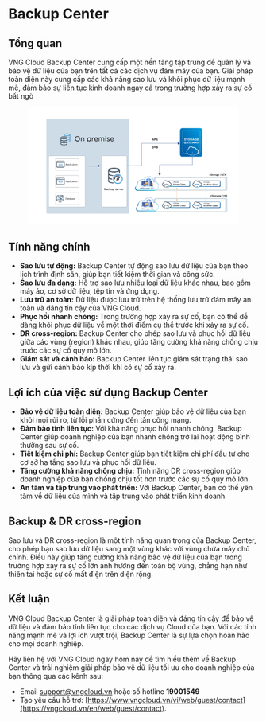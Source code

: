 # Backup Center

## Tổng quan

VNG Cloud Backup Center cung cấp một nền tảng tập trung để quản lý và bảo vệ dữ liệu của bạn trên tất cả các dịch vụ đám mây của bạn. Giải pháp toàn diện này cung cấp các khả năng sao lưu và khôi phục dữ liệu mạnh mẽ, đảm bảo sự liên tục kinh doanh ngay cả trong trường hợp xảy ra sự cố bất ngờ

<figure><img src="../.gitbook/assets/image (4) (1) (1) (1) (1) (1) (1) (1).png" alt=""><figcaption></figcaption></figure>

## Tính năng chính

* **Sao lưu tự động:** Backup Center tự động sao lưu dữ liệu của bạn theo lịch trình định sẵn, giúp bạn tiết kiệm thời gian và công sức.
* **Sao lưu đa dạng:** Hỗ trợ sao lưu nhiều loại dữ liệu khác nhau, bao gồm máy ảo, cơ sở dữ liệu, tệp tin và ứng dụng.
* **Lưu trữ an toàn:** Dữ liệu được lưu trữ trên hệ thống lưu trữ đám mây an toàn và đáng tin cậy của VNG Cloud.
* **Phục hồi nhanh chóng:** Trong trường hợp xảy ra sự cố, bạn có thể dễ dàng khôi phục dữ liệu về một thời điểm cụ thể trước khi xảy ra sự cố.
* **DR cross-region:** Backup Center cho phép sao lưu và phục hồi dữ liệu giữa các vùng (region) khác nhau, giúp tăng cường khả năng chống chịu trước các sự cố quy mô lớn.
* **Giám sát và cảnh báo:** Backup Center liên tục giám sát trạng thái sao lưu và gửi cảnh báo kịp thời khi có sự cố xảy ra.

## Lợi ích của việc sử dụng Backup Center

* **Bảo vệ dữ liệu toàn diện:** Backup Center giúp bảo vệ dữ liệu của bạn khỏi mọi rủi ro, từ lỗi phần cứng đến tấn công mạng.
* **Đảm bảo tính liên tục:** Với khả năng phục hồi nhanh chóng, Backup Center giúp doanh nghiệp của bạn nhanh chóng trở lại hoạt động bình thường sau sự cố.
* **Tiết kiệm chi phí:** Backup Center giúp bạn tiết kiệm chi phí đầu tư cho cơ sở hạ tầng sao lưu và phục hồi dữ liệu.
* **Tăng cường khả năng chống chịu:** Tính năng DR cross-region giúp doanh nghiệp của bạn chống chịu tốt hơn trước các sự cố quy mô lớn.
* **An tâm và tập trung vào phát triển:** Với Backup Center, bạn có thể yên tâm về dữ liệu của mình và tập trung vào phát triển kinh doanh.

## Backup & DR cross-region

Sao lưu và DR cross-region là một tính năng quan trọng của Backup Center, cho phép bạn sao lưu dữ liệu sang một vùng khác với vùng chứa máy chủ chính. Điều này giúp tăng cường khả năng bảo vệ dữ liệu của bạn trong trường hợp xảy ra sự cố lớn ảnh hưởng đến toàn bộ vùng, chẳng hạn như thiên tai hoặc sự cố mất điện trên diện rộng.

## Kết luận

VNG Cloud Backup Center là giải pháp toàn diện và đáng tin cậy để bảo vệ dữ liệu và đảm bảo tính liên tục cho các dịch vụ Cloud của bạn. Với các tính năng mạnh mẽ và lợi ích vượt trội, Backup Center là sự lựa chọn hoàn hảo cho mọi doanh nghiệp.

Hãy liên hệ với VNG Cloud ngay hôm nay để tìm hiểu thêm về Backup Center và trải nghiệm giải pháp bảo vệ dữ liệu tối ưu cho doanh nghiệp của bạn thông qua các kênh sau:

* Email [support@vngcloud.vn](mailto:support@vngcloud.vn) hoặc số hotline **19001549**
* Tạo yêu cầu hỗ trợ: [https://www.vngcloud.vn/vi/web/guest/contact](https://vngcloud.vn/en/web/guest/contact).
